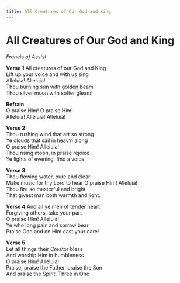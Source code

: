 ```yaml
---
title: All Creatures of Our God and King
---
```


# All Creatures of Our God and King

_Francis of Assisi_

**Verse 1**
All creatures of our God and King  
Lift up your voice and with us sing  
Alleluia! Alleluia!  
Thou burning sun with golden beam  
Thou silver moon with softer gleam!  

**Refrain**  
O praise Him! O praise Him!  
Alleluia! Alleluia! Alleluia!

**Verse 2**  
Thou rushing wind that art so strong  
Ye clouds that sail in heav’n along  
O praise Him! Alleluia!  
Thou rising moon, in praise rejoice  
Ye lights of evening, find a voice  

**Verse 3**  
Thou flowing water, pure and clear  
Make music for thy Lord to hear
O praise Him! Alleluia!  
Thou fire so masterful and bright  
That givest man both warmth and light.

**Verse 4** 
And all ye men of tender heart  
Forgiving others, take your part  
O praise Him! Alleluia!  
Ye who long pain and sorrow bear  
Praise God and on Him cast your care!

**Verse 5**  
Let all things their Creator bless  
And worship Him in humbleness  
O praise Him! Alleluia!  
Praise, praise the Father, praise the Son  
And praise the Spirit, Three in One

